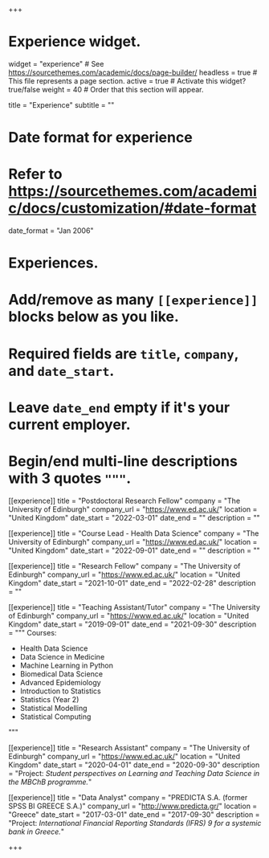 +++
  # Experience widget.
  widget = "experience"  # See https://sourcethemes.com/academic/docs/page-builder/
  headless = true  # This file represents a page section.
  active = true  # Activate this widget? true/false
  weight = 40  # Order that this section will appear.
  
  title = "Experience"
  subtitle = ""
  
  # Date format for experience
  #   Refer to https://sourcethemes.com/academic/docs/customization/#date-format
  date_format = "Jan 2006"
  
  # Experiences.
  #   Add/remove as many `[[experience]]` blocks below as you like.
  #   Required fields are `title`, `company`, and `date_start`.
  #   Leave `date_end` empty if it's your current employer.
  #   Begin/end multi-line descriptions with 3 quotes `"""`.
  
[[experience]] 
  title = "Postdoctoral Research Fellow"
  company = "The University of Edinburgh"
  company_url = "https://www.ed.ac.uk/"
  location = "United Kingdom"
  date_start = "2022-03-01"
  date_end = ""
  description = ""

[[experience]] 
  title = "Course Lead - Health Data Science"
  company = "The University of Edinburgh"
  company_url = "https://www.ed.ac.uk/"
  location = "United Kingdom"
  date_start = "2022-09-01"
  date_end = ""
  description = ""

[[experience]] 
  title = "Research Fellow"
  company = "The University of Edinburgh"
  company_url = "https://www.ed.ac.uk/"
  location = "United Kingdom"
  date_start = "2021-10-01"
  date_end = "2022-02-28"
  description = ""

[[experience]] 
  title = "Teaching Assistant/Tutor"
  company = "The University of Edinburgh"
  company_url = "https://www.ed.ac.uk/"
  location = "United Kingdom"
  date_start = "2019-09-01"
  date_end = "2021-09-30"
  description = """
  Courses:
  
  * Health Data Science
  * Data Science in Medicine
  * Machine Learning in Python
  * Biomedical Data Science
  * Advanced Epidemiology
  * Introduction to Statistics
  * Statistics (Year 2)
  * Statistical Modelling
  * Statistical Computing
  
  """

[[experience]] 
  title = "Research Assistant"
  company = "The University of Edinburgh"
  company_url = "https://www.ed.ac.uk/"
  location = "United Kingdom"
  date_start = "2020-04-01"
  date_end = "2020-09-30"
  description = "Project: *Student perspectives on Learning and Teaching Data Science in the MBChB programme.*"

[[experience]] 
  title = "Data Analyst"
  company = "PREDICTA S.A. (former SPSS BI GREECE S.A.)"
  company_url = "http://www.predicta.gr/"
  location = "Greece"
  date_start = "2017-03-01"
  date_end = "2017-09-30"
  description = "Project: *International Financial Reporting Standards (IFRS) 9 for a systemic bank in Greece.*"

+++
